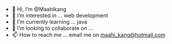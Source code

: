 - 👋 Hi, I’m @Maahikang
- 👀 I’m interested in ... web development
- 🌱 I’m currently learning ... java 
- 💞️ I’m looking to collaborate on ...
- 📫 How to reach me ... email me on 
maahi_kang@hotmail.com

<!---
Maahikang/Maahikang is a ✨ special ✨ repository because its `README.md` (this file) appears on your GitHub profile.
You can click the Preview link to take a look at your changes.
--->

